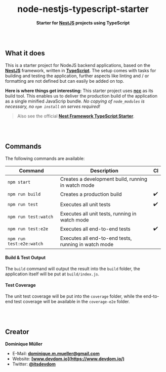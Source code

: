 <div align="center">

# node-nestjs-typescript-starter

**Starter for [NestJS](https://nestjs.com/) projects using TypeScript**

</div>

<br><br>

## What it does

This is a starter project for NodeJS backend applications, based on the **[NestJS](https://nestjs.com/)** framework, written in
**[TypeScript](https://www.typescriptlang.org/)**. The setup comes with tasks for building and testing the application, further
aspects like linting and / or formatting are not defined but can easily be added on top.

**Here is where things get interesting:** This starter project uses **[ncc](https://github.com/zeit/ncc)** as its build tool. This enables us to deliver the production build of the application as a single minified JavaScrip bundle. *No copying of `node_modules` is necessary, no `npm install` on serves required!*

> Also see the official **[Nest Framework TypeScript Starter](https://github.com/nestjs/typescript-starter)**.

<br><br>

## Commands

The following commands are available:

| Command                  | Description                                               | CI                 |
| ------------------------ | --------------------------------------------------------- | ------------------ |
| `npm start`              | Creates a development build, running in watch mode        |                    |
| `npm run build`          | Creates a production build                                | :heavy_check_mark: |
| `npm run test`           | Executes all unit tests                                   | :heavy_check_mark: |
| `npm run test:watch`     | Executes all unit tests, running in watch mode            |                    |
| `npm run test:e2e`       | Executes all end-to-end tests                             | :heavy_check_mark: |
| `npm run test:e2e:watch` | Executes all end-to-end tests, running in watch mode      |                    |

#### Build & Test Output

The `build` command will output the result into the `build` folder, the application itself will be put at `build/index.js`.

#### Test Coverage

The unit test coverage will be put into the `coverage` folder, while the end-to-end test coverage will be available in the `coverage-e2e`
folder.

<br><br>

## Creator

**Dominique Müller**

- E-Mail: **[dominique.m.mueller@gmail.com](mailto:dominique.m.mueller@gmail.com)**
- Website: **[www.devdom.io](https://www.devdom.io/)**
- Twitter: **[@itsdevdom](https://twitter.com/itsdevdom)**
